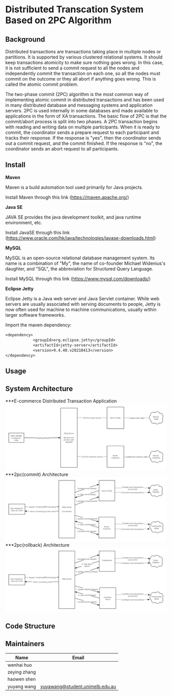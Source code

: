 # Distributed Transcation System Based on 2PC Algorithm

## Background

Distributed transactions are transactions taking place in multiple nodes or partitions. It is supported by various clustered relational systems. It should keep transactions atomicity to make sure nothing goes wrong. In this case, it is not sufficient to send a commit request to all the nodes and independently commit the transaction on each one, so all the nodes must commit on the outcome or they all abort if anything goes wrong. This is called the atomic commit problem.

The two-phase commit (2PC) algorithm is the most common way of implementing atomic commit in distributed transactions and has been used in many distributed database and messaging systems and application servers. 2PC is used internally in some databases and made available to applications in the form of XA transactions. The basic flow of 2PC is that the commit/abort process is split into two phases. A 2PC transaction begins with reading and writing data on multiple participants. When it is ready to commit, the coordinator sends a prepare request to each participant and tracks their response. If the response is "yes", then the coordinator sends out a commit request, and the commit finished. If the response is "no", the coordinator sends an abort request to all participants.

## Install

**Maven**

Maven is a build automation tool used primarily for Java projects.

Install Maven through this link (https://maven.apache.org/)

**Java SE**

JAVA SE provides the java development toolkit, and java runtime environment, etc.

Install JavaSE through this link (https://www.oracle.com/hk/java/technologies/javase-downloads.html)

**MySQL**

MySQL is an open-source relational database management system. Its name is a combination of "My", the name of co-founder Michael Widenius's daughter, and "SQL", the abbreviation for Structured Query Language.

Install MySQL through this link (https://www.mysql.com/downloads/)

**Eclipse Jetty**

Eclipse Jetty is a Java web server and Java Servlet container. While web servers are usually associated with serving documents to people, Jetty is now often used for machine to machine communications, usually within larger software frameworks.

Import the maven dependency:

```
<dependency>
            <groupId>org.eclipse.jetty</groupId>
            <artifactId>jetty-server</artifactId>
            <version>9.4.40.v20210413</version>
</dependency>
```

## Usage


## System Architecture
***E-commerce Distributed Transaction Application
![demo-pic1](https://github.com/Alberyang/coordinators_2pc/blob/master/architecute_pic/demo-pic1.png)
***2pc(commit) Architecture
![2pc-arthitecture-commit](https://github.com/Alberyang/coordinators_2pc/blob/master/architecute_pic/2PC%20applied%20to%20the%20project(normal).png)
***2pc(rollback) Architecture
![2pc-arthitecture-rollback](https://github.com/Alberyang/coordinators_2pc/blob/master/architecute_pic/2PC%20applied%20to%20the%20project(abort).png)
## Code Structure

## Maintainers

| Name         | Email                           |
| ------------ | ------------------------------- |
| wenhai huo   |                                 |
| zeying zhang |                                 |
| haowen shen  |                                 |
| yuyang wang  | yuyawang@student.unimelb.edu.au |
